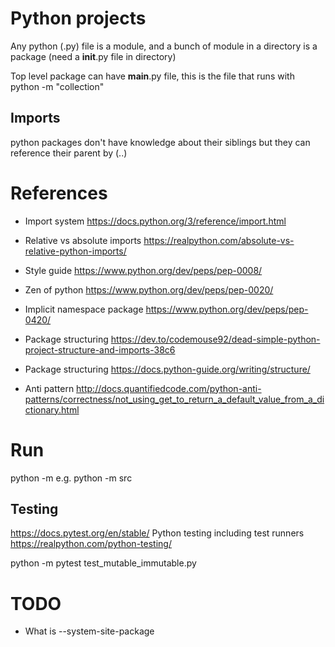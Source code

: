 # Python projects

Any python (.py) file is a module, and a bunch of module in a directory is a package (need a __init__.py file in directory)

Top level package can have __main__.py file, this is the file that runs with python -m "collection"

## Imports
python packages don't have knowledge about their siblings but they can reference their parent by (..)

# References
* Import system https://docs.python.org/3/reference/import.html
* Relative vs absolute imports https://realpython.com/absolute-vs-relative-python-imports/
* Style guide https://www.python.org/dev/peps/pep-0008/
* Zen of python https://www.python.org/dev/peps/pep-0020/
* Implicit namespace package https://www.python.org/dev/peps/pep-0420/

* Package structuring https://dev.to/codemouse92/dead-simple-python-project-structure-and-imports-38c6
* Package structuring https://docs.python-guide.org/writing/structure/

* Anti pattern http://docs.quantifiedcode.com/python-anti-patterns/correctness/not_using_get_to_return_a_default_value_from_a_dictionary.html

# Run
python -m <module-name> e.g. python -m src 

## Testing
https://docs.pytest.org/en/stable/
Python testing including test runners https://realpython.com/python-testing/

python -m pytest test_mutable_immutable.py

# TODO
* What is --system-site-package